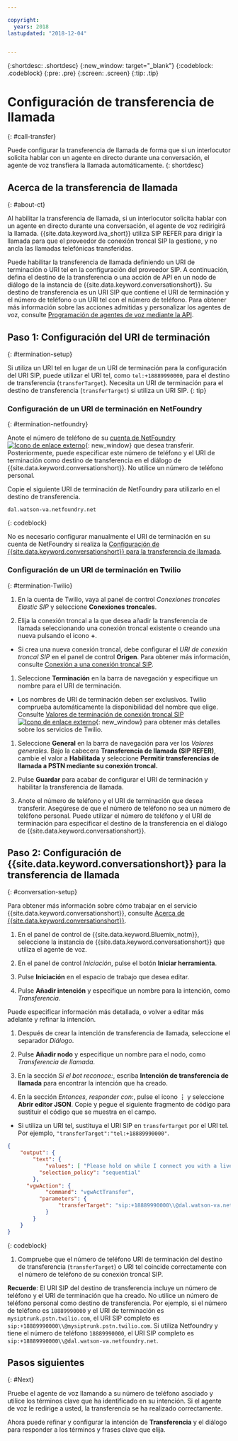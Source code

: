 ```yaml
---

copyright:
  years: 2018
lastupdated: "2018-12-04"


---
```


{:shortdesc: .shortdesc}
{:new_window: target="_blank"}
{:codeblock: .codeblock}
{:pre: .pre}
{:screen: .screen}
{:tip: .tip}


# Configuración de transferencia de llamada
{: #call-transfer}

Puede configurar la transferencia de llamada de forma que si un interlocutor solicita hablar con un agente en directo durante una conversación, el agente de voz transfiera la llamada automáticamente.
{: shortdesc}

## Acerca de la transferencia de llamada
{: #about-ct}

Al habilitar la transferencia de llamada, si un interlocutor solicita hablar con un agente en directo durante una conversación, el agente de voz redirigirá la llamada. {{site.data.keyword.iva_short}} utiliza SIP REFER para dirigir la llamada para que el proveedor de conexión troncal SIP la gestione, y no ancla las llamadas telefónicas transferidas.

Puede habilitar la transferencia de llamada definiendo un URI de terminación o URI tel en la configuración del proveedor SIP. A continuación, defina el destino de la transferencia o una acción de API en un nodo de diálogo de la instancia de {{site.data.keyword.conversationshort}}. Su destino de transferencia es un URI SIP que contiene el URI de terminación y el número de teléfono o un URI tel con el número de teléfono. Para obtener más información sobre las acciones admitidas y personalizar los agentes de voz, consulte [Programación de agentes de voz mediante la API](api.html).

## Paso 1: Configuración del URI de terminación
{: #termination-setup}

Si utiliza un URI tel en lugar de un URI de terminación para la configuración del URI SIP, puede utilizar el URI tel, como `tel:+18889990000`, para el destino de transferencia (`transferTarget`). Necesita un URI de terminación para el destino de transferencia (`transferTarget`) si utiliza un URI SIP.
{: tip}

### Configuración de un URI de terminación en NetFoundry
{: #termination-netfoundry}

Anote el número de teléfono de su [cuenta de NetFoundry ![Icono de enlace externo](../../icons/launch-glyph.svg "Icono de enlace externo")](https://watson.netfoundry.io/watson-login){: new_window} que desea transferir. Posteriormente, puede especificar este número de teléfono y el URI de terminación como destino de transferencia en el diálogo de {{site.data.keyword.conversationshort}}. No utilice un número de teléfono personal.

Copie el siguiente URI de terminación de NetFoundry para utilizarlo en el destino de transferencia.

```
dal.watson-va.netfoundry.net
```
{: codeblock}

No es necesario configurar manualmente el URI de terminación en su cuenta de NetFoundry si realiza la [Configuración de {{site.data.keyword.conversationshort}} para la transferencia de llamada](#conversation-setup).

### Configuración de un URI de terminación en Twilio
{: #termination-Twilio}

1. En la cuenta de Twilio, vaya al panel de control _Conexiones troncales Elastic SIP_ y seleccione **Conexiones troncales**.

1. Elija la conexión troncal a la que desea añadir la transferencia de llamada seleccionando una conexión troncal existente o creando una nueva pulsando el icono **+**.

  * Si crea una nueva conexión troncal, debe configurar el _URI de conexión troncal SIP_ en el panel de control **Origen**.  Para obtener más información, consulte [Conexión a una conexión troncal SIP](connect-SIP.html).

1. Seleccione **Terminación** en la barra de navegación y especifique un nombre para el URI de terminación.

  * Los nombres de URI de terminación deben ser exclusivos. Twilio comprueba automáticamente la disponibilidad del nombre que elige. Consulte [Valores de terminación de conexión troncal SIP ![Icono de enlace externo](../../icons/launch-glyph.svg "Icono de enlace externo")](https://www.twilio.com/docs/api/sip-trunking/getting-started#termination){: new_window} para obtener más detalles sobre los servicios de Twilio.

1. Seleccione **General** en la barra de navegación para ver los _Valores generales_. Bajo la cabecera **Transferencia de llamada (SIP REFER)**, cambie el valor a **Habilitada** y seleccione **Permitir transferencias de llamada a PSTN mediante su conexión troncal.**

1. Pulse **Guardar** para acabar de configurar el URI de terminación y habilitar la transferencia de llamada.

1. Anote el número de teléfono y el URI de terminación que desea transferir. Asegúrese de que el número de teléfono no sea un número de teléfono personal. Puede utilizar el número de teléfono y el URI de terminación para especificar el destino de la transferencia en el diálogo de {{site.data.keyword.conversationshort}}.


## Paso 2: Configuración de {{site.data.keyword.conversationshort}} para la transferencia de llamada
{: #conversation-setup}

Para obtener más información sobre cómo trabajar en el servicio {{site.data.keyword.conversationshort}}, consulte [Acerca de {{site.data.keyword.conversationshort}}](../conversation/index.html#about).

1. En el panel de control de {{site.data.keyword.Bluemix_notm}}, seleccione la instancia de {{site.data.keyword.conversationshort}} que utiliza el agente de voz.

1. En el panel de control _Iniciación_, pulse el botón **Iniciar herramienta**.

1. Pulse **Iniciación** en el espacio de trabajo que desea editar.

1. Pulse **Añadir intención** y especifique un nombre para la intención, como _Transferencia_.

  Puede especificar información más detallada, o volver a editar más adelante y refinar la intención.

1. Después de crear la intención de transferencia de llamada, seleccione el separador _Diálogo_.

1. Pulse **Añadir nodo** y especifique un nombre para el nodo, como _Transferencia de llamada_.

1. En la sección _Si el bot reconoce:_, escriba **Intención de transferencia de llamada** para encontrar la intención que ha creado.

1. En la sección _Entonces, responder con:_, pulse el icono **&vellip;** y seleccione **Abrir editor JSON**. Copie y pegue el siguiente fragmento de código para sustituir el código que se muestra en el campo.

  * Si utiliza un URI tel, sustituya el URI SIP en `transferTarget` por el URI tel. Por ejemplo, `"transferTarget":"tel:+18889990000"`.

  ```json
  {
      "output": {
          "text": {
              "values": [ "Please hold on while I connect you with a live agent." ],
            "selection_policy": "sequential"
          },
        "vgwAction": {
              "command": "vgwActTransfer",
            "parameters": {
                  "transferTarget": "sip:+18889990000\\@dal.watson-va.netfoundry.net"
              }
          }
      }
  }
  ```
  {: codeblock}

1. Compruebe que el número de teléfono URI de terminación del destino de transferencia (`transferTarget`) o URI tel coincide correctamente con el número de teléfono de su conexión troncal SIP.

**Recuerde**: El URI SIP del destino de transferencia incluye un número de teléfono y el URI de terminación que ha creado. No utilice un número de teléfono personal como destino de transferencia. Por ejemplo, si el número de teléfono es `18889990000` y el URI de terminación es `mysiptrunk.pstn.twilio.com`, el URI SIP completo es `sip:+18889990000\\@mysiptrunk.pstn.twilio.com`. Si utiliza Netfoundry y tiene el número de teléfono `18889990000`, el URI SIP completo es `sip:+18889990000\\@dal.watson-va.netfoundry.net`.

## Pasos siguientes
{: #Next}

Pruebe el agente de voz llamando a su número de teléfono asociado y utilice los términos clave que ha identificado en su intención. Si el agente de voz le redirige a usted, la transferencia se ha realizado correctamente.

Ahora puede refinar y configurar la intención de **Transferencia** y el diálogo para responder a los términos y frases clave que elija.
